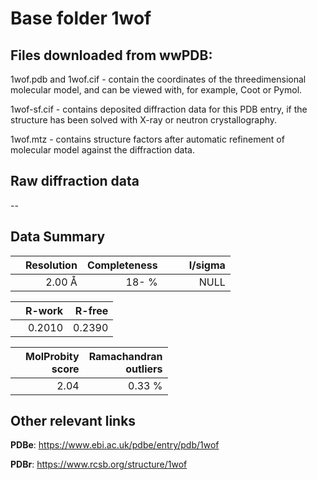 # Base folder 1wof

## Files downloaded from wwPDB:

1wof.pdb and 1wof.cif - contain the coordinates of the threedimensional molecular model, and can be viewed with, for example, Coot or Pymol.

1wof-sf.cif - contains deposited diffraction data for this PDB entry, if the structure has been solved with X-ray or neutron crystallography.

1wof.mtz - contains structure factors after automatic refinement of molecular model against the diffraction data.

## Raw diffraction data

--<br> 

## Data Summary
|   | Resolution | Completeness| I/sigma |
|---|-------------:|----------------:|--------------:|
|   |2.00 Å|  18- %|<img width=50/>NULL |

|   | **R-work**| **R-free**   
|---|-------------:|----------------:|           
||0.2010|0.2390|

|   |**MolProbity<br>score**| **Ramachandran<br>outliers** 
|---|-------------:|----------------:|
||2.04|0.33 %|

## Other relevant links 
**PDBe**:  https://www.ebi.ac.uk/pdbe/entry/pdb/1wof
 
**PDBr**: https://www.rcsb.org/structure/1wof 


